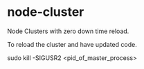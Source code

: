 # node-cluster
Node Clusters with zero down time reload.

To reload the cluster and have updated code.

sudo kill -SIGUSR2 <pid_of_master_process>
